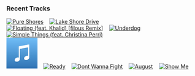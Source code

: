 ### Recent Tracks
[<img src='https://lastfm.freetls.fastly.net/i/u/300x300/90ab34e2f0bbe72e26159adaa453bcb9.png' width='16%' height='16%' alt='Pure Shores'>](https://www.last.fm/music/all%2bsaints/_/pure%2bshores)&nbsp;&nbsp;&nbsp;&nbsp;[<img src='https://lastfm.freetls.fastly.net/i/u/300x300/deeed494b4b74490947011cd71d561fc.png' width='16%' height='16%' alt='Lake Shore Drive'>](https://www.last.fm/music/aliotta%2bhaynes%2bjeremiah/_/lake%2bshore%2bdrive)&nbsp;&nbsp;&nbsp;&nbsp;[<img src='https://lastfm.freetls.fastly.net/i/u/300x300/76587181c7dbee1a74027c44df0ebdf6.png' width='16%' height='16%' alt='Floating (feat. Khalid) [filous Remix]'>](https://www.last.fm/music/alina%2bbaraz/_/floating%2b%2528feat.%2bkhalid%2529%2b%255bfilous%2bremix%255d)&nbsp;&nbsp;&nbsp;&nbsp;[<img src='https://lastfm.freetls.fastly.net/i/u/300x300/f73e0c92ff3fda4f5cfeddec8673150a.png' width='16%' height='16%' alt='Underdog'>](https://www.last.fm/music/alicia%2bkeys/_/underdog)&nbsp;&nbsp;&nbsp;&nbsp;[<img src='https://lastfm.freetls.fastly.net/i/u/300x300/624f76b48b0f8eb8c3583f23654659fe.png' width='16%' height='16%' alt='Simple Things (feat. Christina Perri)'>](https://www.last.fm/music/alexander%2bcardinale/_/simple%2bthings%2b%2528feat.%2bchristina%2bperri%2529)&nbsp;&nbsp;&nbsp;&nbsp;<br>[<img src='https://github.com/atfinke/atfinke/blob/master/placeholder.jpeg?raw=true' width='16%' height='16%' alt='Made for You - Radio Edit'>](https://www.last.fm/music/alexander%2bcardinale/_/made%2bfor%2byou%2b-%2bradio%2bedit)&nbsp;&nbsp;&nbsp;&nbsp;[<img src='https://lastfm.freetls.fastly.net/i/u/300x300/2ea76dda1f20a1aeebc6fb04bca6d9b1.png' width='16%' height='16%' alt='Ready'>](https://www.last.fm/music/alessia%2bcara/_/ready)&nbsp;&nbsp;&nbsp;&nbsp;[<img src='https://lastfm.freetls.fastly.net/i/u/300x300/f8eb189af20dd743d96d46e128918a44.png' width='16%' height='16%' alt='Dont Wanna Fight'>](https://www.last.fm/music/alabama%2bshakes/_/don%2527t%2bwanna%2bfight)&nbsp;&nbsp;&nbsp;&nbsp;[<img src='https://lastfm.freetls.fastly.net/i/u/300x300/1d6c116eda02d6d42d14add703b3eeed.png' width='16%' height='16%' alt='August'>](https://www.last.fm/music/akurei/_/august)&nbsp;&nbsp;&nbsp;&nbsp;[<img src='https://lastfm.freetls.fastly.net/i/u/300x300/9227be2536dd47d334835e22e60feab2.png' width='16%' height='16%' alt='Show Me'>](https://www.last.fm/music/akacia/_/show%2bme)&nbsp;&nbsp;&nbsp;&nbsp;<br>